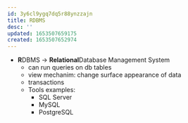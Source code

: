 ```yaml
---
id: 3y6cl9ygq7dq5r88ynzzajn
title: RDBMS
desc: ''
updated: 1653507659175
created: 1653507652974
---
```

- **R**DBMS -> **Relational**Database Management System
	- can run queries on db tables
	- view mechanim: change surface appearance of data
	- transactions
	- Tools examples:
		- SQL Server
		- MySQL
		- PostgreSQL

